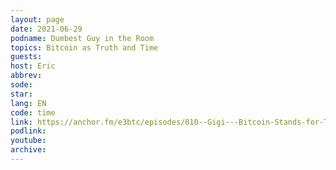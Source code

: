 ```yaml
---
layout: page
date: 2021-06-29
podname: Dumbest Guy in the Room
topics: Bitcoin as Truth and Time
guests: 
host: Eric
abbrev: 
sode: 
star: 
lang: EN
code: time
link: https://anchor.fm/e3btc/episodes/010--Gigi---Bitcoin-Stands-for-Truth-e13kf63
podlink: 
youtube: 
archive: 
---
```

